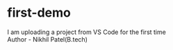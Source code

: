 # first-demo
I am uploading a project from VS Code for the first time
<br>
Author - Nikhil Patel(B.tech)
